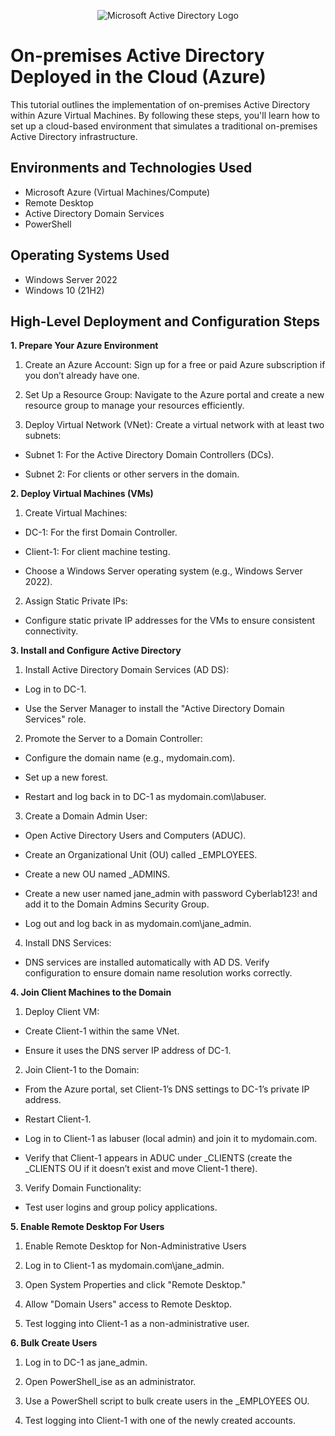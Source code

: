 <p align="center">
<img src="https://i.imgur.com/pU5A58S.png" alt="Microsoft Active Directory Logo"/>
</p>

<h1>On-premises Active Directory Deployed in the Cloud (Azure)</h1>
This tutorial outlines the implementation of on-premises Active Directory within Azure Virtual Machines. By following these steps, you'll learn how to set up a cloud-based environment that simulates a traditional on-premises Active Directory infrastructure.<br />


<h2>Environments and Technologies Used</h2>

- Microsoft Azure (Virtual Machines/Compute)
- Remote Desktop
- Active Directory Domain Services
- PowerShell

<h2>Operating Systems Used </h2>

- Windows Server 2022
- Windows 10 (21H2)

<h2>High-Level Deployment and Configuration Steps</h2>



**1. Prepare Your Azure Environment**

1. Create an Azure Account: Sign up for a free or paid Azure subscription if you don’t already have one.

2. Set Up a Resource Group: Navigate to the Azure portal and create a new resource group to manage your resources efficiently.

3. Deploy Virtual Network (VNet): Create a virtual network with at least two subnets:

- Subnet 1: For the Active Directory Domain Controllers (DCs).

- Subnet 2: For clients or other servers in the domain.


**2. Deploy Virtual Machines (VMs)**

1. Create Virtual Machines:

- DC-1: For the first Domain Controller.

- Client-1: For client machine testing.

- Choose a Windows Server operating system (e.g., Windows Server 2022).

2. Assign Static Private IPs:

- Configure static private IP addresses for the VMs to ensure consistent connectivity.


**3. Install and Configure Active Directory**


1. Install Active Directory Domain Services (AD DS):

- Log in to DC-1.

- Use the Server Manager to install the "Active Directory Domain Services" role.

2. Promote the Server to a Domain Controller:

- Configure the domain name (e.g., mydomain.com).

- Set up a new forest.

- Restart and log back in to DC-1 as mydomain.com\labuser.

3. Create a Domain Admin User:

- Open Active Directory Users and Computers (ADUC).

- Create an Organizational Unit (OU) called _EMPLOYEES.

- Create a new OU named _ADMINS.

- Create a new user named jane_admin with password Cyberlab123! and add it to the Domain Admins Security Group.

- Log out and log back in as mydomain.com\jane_admin.

4. Install DNS Services:

- DNS services are installed automatically with AD DS. Verify configuration to ensure domain name resolution works correctly.


**4. Join Client Machines to the Domain**


1. Deploy Client VM:

- Create Client-1 within the same VNet.

- Ensure it uses the DNS server IP address of DC-1.

2. Join Client-1 to the Domain:

- From the Azure portal, set Client-1’s DNS settings to DC-1’s private IP address.

- Restart Client-1.

- Log in to Client-1 as labuser (local admin) and join it to mydomain.com.

- Verify that Client-1 appears in ADUC under _CLIENTS (create the _CLIENTS OU if it doesn’t exist and move Client-1 there).

3. Verify Domain Functionality:

- Test user logins and group policy applications.


**5. Enable Remote Desktop For Users**

1. Enable Remote Desktop for Non-Administrative Users

2. Log in to Client-1 as mydomain.com\jane_admin.

3. Open System Properties and click "Remote Desktop."

4. Allow "Domain Users" access to Remote Desktop.

5. Test logging into Client-1 as a non-administrative user.



**6. Bulk Create Users**

1. Log in to DC-1 as jane_admin.

2. Open PowerShell_ise as an administrator.

3. Use a PowerShell script to bulk create users in the _EMPLOYEES OU.

4. Test logging into Client-1 with one of the newly created accounts.




